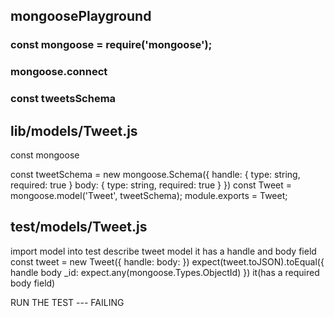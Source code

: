## mongoosePlayground

### const mongoose = require('mongoose');

### mongoose.connect

### const tweetsSchema 



## lib/models/Tweet.js
const mongoose

const tweetSchema = new mongoose.Schema({
  handle: {
    type: string,
    required: true
  }
  body: {
    type: string,
    required: true
  }
})
const Tweet = mongoose.model('Tweet', tweetSchema);
module.exports = Tweet;


## test/models/Tweet.js

import model into test
describe tweet model
  it has a handle and body field
  const tweet = new Tweet({
      handle:
      body:
  })
  expect(tweet.toJSON).toEqual({
    handle
    body
    _id: expect.any(mongoose.Types.ObjectId)
  })
  it(has a required body field)

RUN THE TEST --- FAILING
